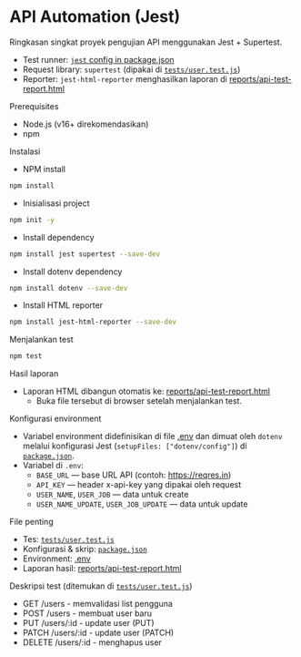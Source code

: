 # API Automation (Jest)

Ringkasan singkat proyek pengujian API menggunakan Jest + Supertest.

- Test runner: [`jest` config in package.json](package.json)  
- Request library: `supertest` (dipakai di [`tests/user.test.js`](tests/user.test.js))  
- Reporter: `jest-html-reporter` menghasilkan laporan di [reports/api-test-report.html](reports/api-test-report.html)  

Prerequisites
- Node.js (v16+ direkomendasikan)
- npm

Instalasi
- NPM install
```bash
npm install
```

- Inisialisasi project
```bash
npm init -y
```

- Install dependency
```bash
npm install jest supertest --save-dev
```
- Install dotenv dependency
```bash
npm install dotenv --save-dev
```

- Install HTML reporter
```bash
npm install jest-html-reporter --save-dev
```

Menjalankan test
```bash
npm test
```

Hasil laporan
- Laporan HTML dibangun otomatis ke: [reports/api-test-report.html](reports/api-test-report.html)
  - Buka file tersebut di browser setelah menjalankan test.

Konfigurasi environment
- Variabel environment didefinisikan di file [.env](.env) dan dimuat oleh `dotenv` melalui konfigurasi Jest (`setupFiles: ["dotenv/config"]`) di [`package.json`](package.json).
- Variabel di `.env`:
  - `BASE_URL` — base URL API (contoh: https://reqres.in)
  - `API_KEY` — header x-api-key yang dipakai oleh request
  - `USER_NAME`, `USER_JOB` — data untuk create
  - `USER_NAME_UPDATE`, `USER_JOB_UPDATE` — data untuk update

File penting
- Tes: [`tests/user.test.js`](tests/user.test.js)
- Konfigurasi & skrip: [`package.json`](package.json)
- Environment: [.env](.env)
- Laporan hasil: [reports/api-test-report.html](reports/api-test-report.html)

Deskripsi test (ditemukan di [`tests/user.test.js`](tests/user.test.js))
- GET /users - memvalidasi list pengguna
- POST /users - membuat user baru
- PUT /users/:id - update user (PUT)
- PATCH /users/:id - update user (PATCH)
- DELETE /users/:id - menghapus user

